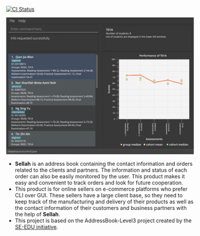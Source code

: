 [![CI Status](https://github.com/AY2122S1-CS2103T-T12-1/tp/workflows/Java%20CI/badge.svg)](https://github.com/AY2122S1-CS2103T-T12-1/tp/actions)

![Ui](docs/images/Ui.png)

* **Sellah** is an address book containing the contact information and orders related to the clients and partners. The information and status of each order can also be easily monitored by the user. This product makes it easy and convenient to track orders and look for future cooperation.
* This product is for online sellers on e-commerce platforms who prefer CLI over GUI. These sellers have a large client base, so they need to keep track of the manufacturing and delivery of their products as well as the contact information of their customers and business partners with the help of **Sellah**.
* This project is based on the AddressBook-Level3 project created by the [SE-EDU initiative](https://se-education.org).
